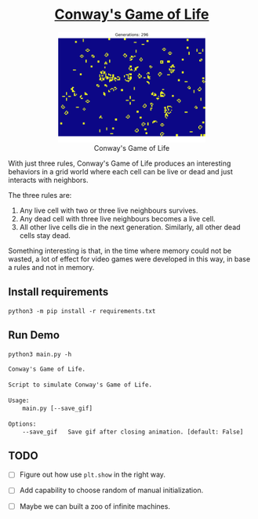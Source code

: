 # <center> [Conway's Game of Life](https://en.wikipedia.org/wiki/Conway%27s_Game_of_Life) </center>

<center>
    <figure>
        <img src='images/animation.gif' width="300"> 
        <figcaption>Conway's Game of Life</figcaption> 
    </figure>
</center>

With just three rules, Conway's Game of Life produces an interesting behaviors in a grid world where each cell can be live or dead and just interacts with neighbors.

The three rules are: 

1. Any live cell with two or three live neighbours survives.
2.  Any dead cell with three live neighbours becomes a live cell.
3. All other live cells die in the next generation. Similarly, all other dead cells stay dead.


Something interesting is that, in the time where memory could not be wasted, a lot of effect for video games were developed in this way, in base a rules and not in memory.

## Install requirements

```
python3 -m pip install -r requirements.txt
```

## Run Demo

``` 
python3 main.py -h 
```
```
Conway's Game of Life.

Script to simulate Conway's Game of Life.

Usage:
    main.py [--save_gif]

Options: 
    --save_gif   Save gif after closing animation. [default: False]

```

## TODO

-  [ ]  Figure out how use ``` plt.show ``` in the right way.
-  [ ]  Add capability to choose random of manual initialization.
-  [ ]  Maybe we can built a zoo of infinite machines.


